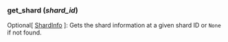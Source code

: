 ### get_shard (*shard\_id*)[](https://discordpy.readthedocs.io/en/v1.7.3/api.html#discord.AutoShardedClient.get_shard)

Optional[ [ShardInfo](discord/Data%20Classes/ShardInfo/ShardInfo) ]: Gets the shard information at a given shard ID or `None` if not found.

